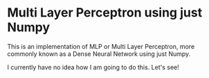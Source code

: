 # Multi Layer Perceptron using just Numpy

This is an implementation of MLP or Multi Layer Perceptron, more commonly known as a Dense Neural Network using just Numpy.

I currently have no idea how I am going to do this. Let's see!
